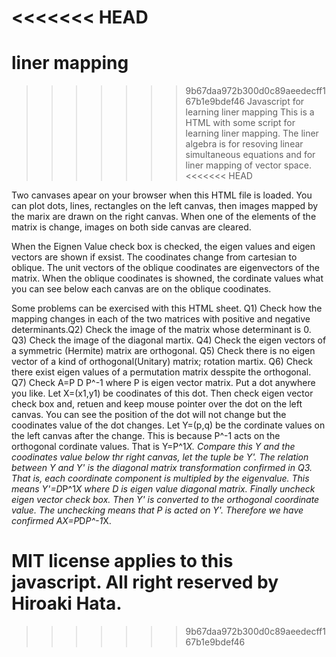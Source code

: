 <<<<<<< HEAD
=======
# liner mapping
>>>>>>> 9b67daa972b300d0c89aeedecff167b1e9bdef46
Javascript for learning liner mapping
This is a HTML with some script for learning liner mapping.
The liner algebra is for resoving linear simultaneous equations
and for liner mapping of vector space.
<<<<<<< HEAD

Two canvases apear on your browser when this HTML file is loaded.
You can plot dots, lines, rectangles on the left canvas, then 
images mapped by the marix are drawn on the right canvas.
When one of the elements of the matrix is change, images on 
both side canvas are cleared.

When the Eignen Value check box is checked, the eigen values and eigen
vectors are shown if exsist. The coodinates change from cartesian to oblique.
The unit vectors of the oblique coodinates are eigenvectors of the matrix.
When the oblique coodinates is showned, the cordinate values what you can see
below each canvas are on the oblique coodinates.

Some problems can be exercised with this HTML sheet.
Q1) Check how the mapping changes in each of the two matrices with positive and negative determinants.Q2) Check the image of the matrix whose determinant is 0.
Q3) Check the image of the diagonal martix.
Q4) Check the eigen vectors of a symmetric (Hermite) matrix are orthogonal.
Q5) Check there is no eigen vector of a kind of orthogonal(Unitary) matrix; rotation martix.
Q6) Check there exist eigen values of a permutation matrix desspite the orthogonal.
Q7) Check A=P D P^-1 where P is eigen vector matrix. Put a dot anywhere you like. Let X=(x1,y1) be coodinates of this dot. Then check eigen vector check box and, retuen and keep mouse pointer over the dot on the left canvas.  You can see the position of the dot will not change but the coodinates value of the dot changes. Let Y=(p,q) be the cordinate values on the left canvas after the change. This is because P^-1 acts on the orthogonal cordinate values. That is Y=P^1*X. Compare this Y and the coodinates value below thr right canvas, let the tuple be Y'. The relation between Y and Y' is the diagonal matrix transformation confirmed in Q3. That is, each coordinate component is multipled by the eigenvalue.
This means Y'=D*P^1*X where D is eigen value diagonal matrix. Finally uncheck eigen vector check box.
Then Y' is converted to the orthogonal coordinate value. The unchecking means that P is acted on Y'.
Therefore we have confirmed AX=P*D*P^-1*X.

MIT license applies to this javascript. All right reserved by Hiroaki Hata.
=======
>>>>>>> 9b67daa972b300d0c89aeedecff167b1e9bdef46
